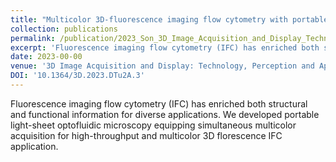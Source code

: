 ```yaml
---
title: "Multicolor 3D-fluorescence imaging flow cytometry with portable light-sheet optofluidic microscopy"
collection: publications
permalink: /publication/2023_Son_3D_Image_Acquisition_and_Display_Technology_Perception_and_Applications_in_Proceedings_Optica_Imaging_Congress_3D_COSI_DH_FLatOptics_IS_pcAOP_2023
excerpt: 'Fluorescence imaging flow cytometry (IFC) has enriched both structural and functional information for diverse applications. We developed portable light-sheet optofluidic microscopy equipping simultaneous multicolor acquisition for high-throughput and multicolor 3D florescence IFC application.'
date: 2023-00-00
venue: '3D Image Acquisition and Display: Technology, Perception and Applications in Proceedings Optica Imaging Congress, 3D, COSI, DH, FLatOptics, IS, pcAOP 2023'
DOI: '10.1364/3D.2023.DTu2A.3'
---
```

Fluorescence imaging flow cytometry (IFC) has enriched both structural and functional information for diverse applications. We developed portable light-sheet optofluidic microscopy equipping simultaneous multicolor acquisition for high-throughput and multicolor 3D florescence IFC application.

